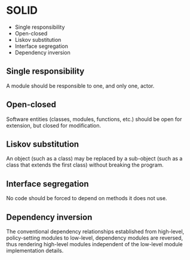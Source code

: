 # SOLID

- Single responsibility
- Open-closed
- Liskov substitution
- Interface segregation
- Dependency inversion

## Single responsibility

A module should be responsible to one, and only one, actor.

## Open-closed

Software entities (classes, modules, functions, etc.) should be open for extension, but closed for modification.

## Liskov substitution

An object (such as a class) may be replaced by a sub-object (such as a class that extends the first class) without breaking the program.

## Interface segregation

No code should be forced to depend on methods it does not use.

## Dependency inversion

The conventional dependency relationships established from high-level, policy-setting modules to low-level, dependency modules are reversed, thus rendering high-level modules independent of the low-level module implementation details.
